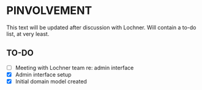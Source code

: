 # PINVOLVEMENT

This text will be updated after discussion with Lochner. Will contain a to-do list, at very least.

## TO-DO
- [ ] Meeting with Lochner team re: admin interface
- [x] Admin interface setup
- [x] Initial domain model created
